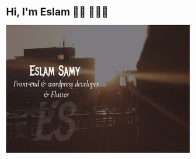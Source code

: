 # Hi, I'm Eslam 👋🏾 👩🏾‍💻

<img src="template.png" alt="template.png" width="100%" height="350px">

<!--
I'm a Front-end , wordpress developer & also Flutter developer i love to spend hours codding most of my work on Github repositories for the front end and the wordpress on live server and also i working with C++ and i enjoy it
Here are some ideas to get you started:

- 🔭 I’m currently working on ...
- 🌱 I’m currently learning ...
- 👯 I’m looking to collaborate on ...
- 🤔 I’m looking for help with ...
- 💬 Ask me about ...
- 📫 How to reach me: ...
- 😄 Pronouns: ...
- ⚡ Fun fact: ...
-->
